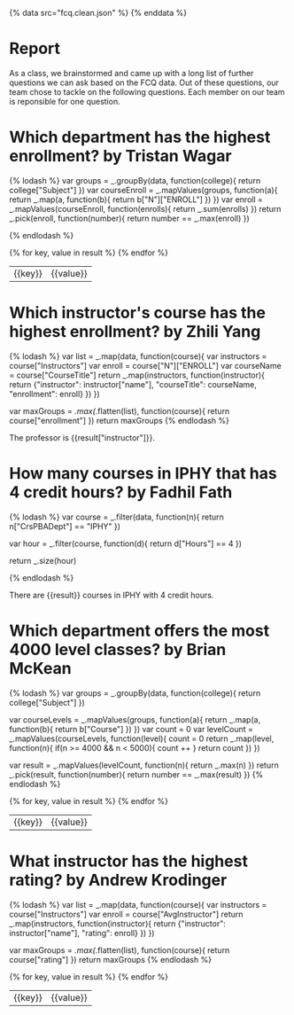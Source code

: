 {% data src="fcq.clean.json" %}
{% enddata %}

# Report

As a class, we brainstormed and came up with a long list of further questions we
can ask based on the FCQ data. Out of these questions, our team chose to tackle on
the following questions. Each member on our team is reponsible for one question.

# Which department has the highest enrollment? by Tristan Wagar

{% lodash %}
var groups = _.groupBy(data, function(college){
return college["Subject"]
})
var courseEnroll = _.mapValues(groups, function(a){
return _.map(a, function(b){
return b["N"]["ENROLL"]
})
})
var enroll = _.mapValues(courseEnroll, function(enrolls){
return _.sum(enrolls)
})
return _.pick(enroll, function(number){
return number == _.max(enroll)
})

{% endlodash %}
<table>
{% for key, value in result %}
<tr>
<td> {{key}}</td>
<td>{{value}}</td>
</tr>
{% endfor %}
</table>

# Which instructor's course has the highest enrollment? by Zhili Yang

{% lodash %}
var list = _.map(data, function(course){
var instructors = course["Instructors"]
var enroll = course["N"]["ENROLL"]
var courseName = course["CourseTitle"]
return _.map(instructors, function(instructor){
return {"instructor": instructor["name"], "courseTitle": courseName, "enrollment": enroll}
})
})

var maxGroups = _.max(_.flatten(list), function(course){
return course["enrollment"]
})
return maxGroups
{% endlodash %}

The professor is {{result["instructor"]}}.

# How many courses in IPHY that has 4 credit hours? by Fadhil Fath

{% lodash %}
var course = _.filter(data, function(n){
return n["CrsPBADept"] == "IPHY"
})

var hour = _.filter(course, function(d){
return d["Hours"] == 4
})

return _.size(hour)

{% endlodash %}

There are {{result}} courses in IPHY with 4 credit hours.

# Which department offers the most 4000 level classes? by Brian McKean

{% lodash %}
var groups = _.groupBy(data, function(college){
return college["Subject"]
})

var courseLevels = _.mapValues(groups, function(a){
return _.map(a, function(b){
return b["Course"]
})
})
var count = 0
var levelCount = _.mapValues(courseLevels, function(level){
count = 0
return _.map(level, function(n){
if(n >= 4000 && n < 5000){
count ++
}
return count
})
})

var result = _.mapValues(levelCount, function(n){
return _.max(n)
})
return _.pick(result, function(number){
return number == _.max(result)
})
{% endlodash %}

<table>
{% for key, value in result %}
<tr>
<td> {{key}}</td>
<td>{{value}}</td>
</tr>
{% endfor %}
</table>

# What instructor has the highest rating? by Andrew Krodinger

{% lodash %}
var list = _.map(data, function(course){
var instructors = course["Instructors"]
var enroll = course["AvgInstructor"]
return _.map(instructors, function(instructor){
return {"instructor": instructor["name"], "rating": enroll}
})
})

var maxGroups = _.max(_.flatten(list), function(course){
return course["rating"]
})
return maxGroups
{% endlodash %}

<table>
{% for key, value in result %}
<tr>
<td> {{key}}</td>
<td>{{value}}</td>
</tr>
{% endfor %}
</table>
